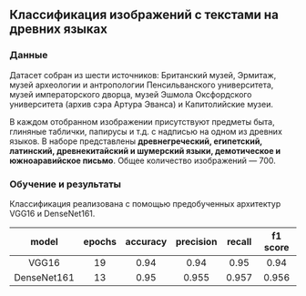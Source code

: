 ## Классификация изображений с текстами на древних языках

### Данные

Датасет собран из шести источников: Британский музей, Эрмитаж, музей археологии и антропологии Пенсильванского университета, музей императорского дворца, музей Эшмола Оксфордского университета (архив сэра Артура Эванса) и Капитолийские музеи. 

В каждом отобранном изображении присутствуют предметы быта,
глиняные таблички, папирусы и т.д. с надписью на одном из древних
языков. В наборе представлены **древнегреческий, египетский, латинский, древнекитайский и шумерский языки, демотическое и южноаравийское письмо**. Общее количество изображений — 700. 

### Обучение и результаты

Классификация реализована с помощью предобученных архитектур  VGG16 и DenseNet161. 

|        model    |     epochs |     accuracy |     precision |     recall |  f1 score |
|:---------------:|:----------:|:------------:|:-------------:|:----------:|:---------:|
|        VGG16    |       19   |       0.94   |        0.94   |      0.95  |      0.94 |
|     DenseNet161 |       13   |       0.95   |       0.955   |      0.957 |     0.956 |